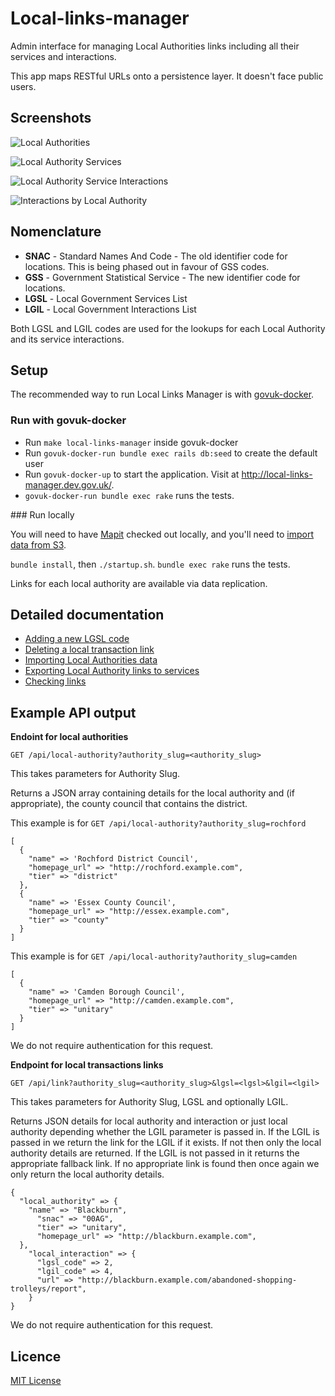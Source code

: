 # Local-links-manager

Admin interface for managing Local Authorities links including all their services and interactions.

This app maps RESTful URLs onto a persistence layer. It doesn't face public users.

## Screenshots

![Local Authorities](docs/images/local_authorities.png)

![Local Authority Services](docs/images/services.png)

![Local Authority Service Interactions](docs/images/interactions.png)

![Interactions by Local Authority](docs/images/interactions_by_authority.png)

## Nomenclature

- **SNAC** - Standard Names And Code - The old identifier code for locations. This is being phased out in favour of GSS codes.
- **GSS**  - Government Statistical Service - The new identifier code for locations.
- **LGSL** - Local Government Services List
- **LGIL** - Local Government Interactions List

Both LGSL and LGIL codes are used for the lookups for each Local Authority and its service interactions.

## Setup

The recommended way to run Local Links Manager is with [govuk-docker](https://github.com/alphagov/govuk-docker).

### Run with govuk-docker

- Run `make local-links-manager` inside govuk-docker
- Run `govuk-docker-run bundle exec rails db:seed` to create the default user
- Run `govuk-docker-up` to start the application. Visit at http://local-links-manager.dev.gov.uk/.
- `govuk-docker-run bundle exec rake` runs the tests.

### Run locally

You will need to have [Mapit](https://github.com/alphagov/mapit) checked out locally,
and you'll need to [import data from S3](https://github.com/alphagov/mapit/blob/master/import-db-from-s3.sh).

`bundle install`, then `./startup.sh`. `bundle exec rake` runs the tests.

Links for each local authority are available via data replication.

## Detailed documentation

- [Adding a new LGSL code](/docs/adding-a-new-lgsl-code.md)
- [Deleting a local transaction link](/docs/deleting-a-link.md)
- [Importing Local Authorities data](/docs/importing-local-authorities-data.md)
- [Exporting Local Authority links to services](/docs/exporting-local-authority-links.md)
- [Checking links](/docs/checking-links.md)

## Example API output

**Endoint for local authorities**

`GET /api/local-authority?authority_slug=<authority_slug>`

This takes parameters for Authority Slug.

Returns a JSON array containing details for the local authority and (if appropriate), the county council that contains the district.

This example is for `GET /api/local-authority?authority_slug=rochford`
```
[
  {
    "name" => 'Rochford District Council',
    "homepage_url" => "http://rochford.example.com",
    "tier" => "district"
  },
  {
    "name" => 'Essex County Council',
    "homepage_url" => "http://essex.example.com",
    "tier" => "county"
  }
]
```

This example is for `GET /api/local-authority?authority_slug=camden`
```
[
  {
    "name" => 'Camden Borough Council',
    "homepage_url" => "http://camden.example.com",
    "tier" => "unitary"
  }
]
```

We do not require authentication for this request.

**Endpoint for local transactions links**

`GET /api/link?authority_slug=<authority_slug>&lgsl=<lgsl>&lgil=<lgil>`

This takes parameters for Authority Slug, LGSL and optionally LGIL.

Returns JSON details for local authority and interaction or just local authority depending whether the LGIL parameter is passed in. If the LGIL is passed in we return the link for the LGIL if it exists. If not then only the local authority details are returned. If the LGIL is not passed in it returns the appropriate fallback link. If no appropriate link is found then once again we only return the local authority details.

```
{
  "local_authority" => {
    "name" => "Blackburn",
      "snac" => "00AG",
      "tier" => "unitary",
      "homepage_url" => "http://blackburn.example.com",
  },
    "local_interaction" => {
      "lgsl_code" => 2,
      "lgil_code" => 4,
      "url" => "http://blackburn.example.com/abandoned-shopping-trolleys/report",
    }
}
```

We do not require authentication for this request.

## Licence

[MIT License](LICENCE)

